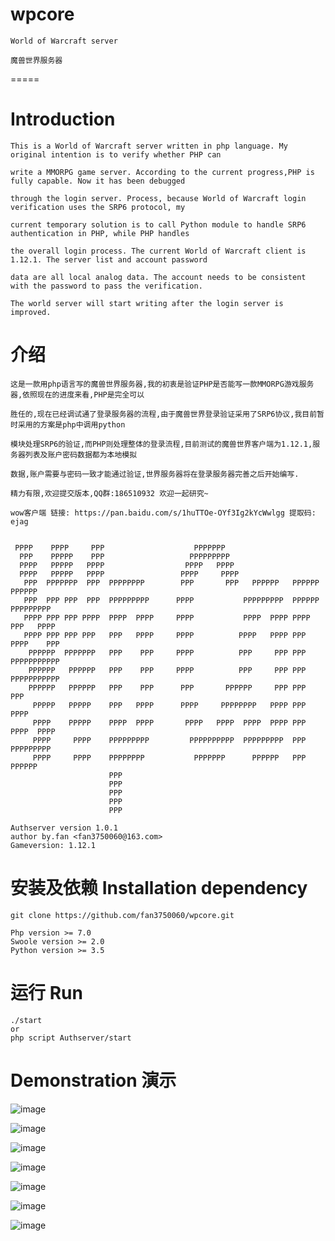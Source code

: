 # wpcore
	World of Warcraft server

	魔兽世界服务器
=====

# Introduction
	This is a World of Warcraft server written in php language. My original intention is to verify whether PHP can 
	
	write a MMORPG game server. According to the current progress,PHP is fully capable. Now it has been debugged 
	
	through the login server. Process, because World of Warcraft login verification uses the SRP6 protocol, my 
	
	current temporary solution is to call Python module to handle SRP6 authentication in PHP, while PHP handles 
	
	the overall login process. The current World of Warcraft client is 1.12.1. The server list and account password
	
	data are all local analog data. The account needs to be consistent with the password to pass the verification. 
	
	The world server will start writing after the login server is improved.

# 介绍
	这是一款用php语言写的魔兽世界服务器,我的初衷是验证PHP是否能写一款MMORPG游戏服务器,依照现在的进度来看,PHP是完全可以
	
	胜任的,现在已经调试通了登录服务器的流程,由于魔兽世界登录验证采用了SRP6协议,我目前暂时采用的方案是php中调用python
	
	模块处理SRP6的验证,而PHP则处理整体的登录流程,目前测试的魔兽世界客户端为1.12.1,服务器列表及账户密码数据都为本地模拟
	
	数据,账户需要与密码一致才能通过验证,世界服务器将在登录服务器完善之后开始编写.

	精力有限,欢迎提交版本,QQ群:186510932 欢迎一起研究~

	wow客户端 链接: https://pan.baidu.com/s/1huTTOe-OYf3Ig2kYcWwlgg 提取码: ejag

~~~
                                                                                 
 PPPP    PPPP     PPP                    PPPPPPP                                 
  PPP    PPPPP    PPP                   PPPPPPPPP                                
  PPPP   PPPPP   PPPP                  PPPP   PPPP                               
  PPPP   PPPPP   PPPP                 PPPP     PPPP                              
   PPP  PPPPPPP  PPP  PPPPPPPP        PPP       PPP   PPPPPP   PPPPPP   PPPPPP   
   PPP  PPP PPP  PPP  PPPPPPPPP      PPPP           PPPPPPPPP  PPPPPP PPPPPPPPP  
   PPPP PPP PPP PPPP  PPPP  PPPP     PPPP           PPPP  PPPP PPPP   PPP   PPPP 
   PPPP PPP PPP PPP   PPP   PPPP     PPPP          PPPP   PPPP PPP   PPPP    PPP 
    PPPPPP  PPPPPPP   PPP    PPP     PPPP          PPP     PPP PPP   PPPPPPPPPPP 
    PPPPPP   PPPPPP   PPP    PPP     PPPP          PPP     PPP PPP   PPPPPPPPPPP 
    PPPPPP   PPPPPP   PPP    PPP      PPP       PPPPPP     PPP PPP   PPP         
     PPPPP   PPPPP    PPP   PPPP      PPPP     PPPPPPPP   PPPP PPP   PPPP        
     PPPP    PPPPP    PPPP  PPPP       PPPP   PPPP  PPPP  PPPP PPP    PPPP  PPPP 
     PPPP     PPPP    PPPPPPPPP         PPPPPPPPPP  PPPPPPPPP  PPP    PPPPPPPPP  
     PPPP     PPPP    PPPPPPPP           PPPPPPP      PPPPPP   PPP      PPPPPP   
                      PPP                                                        
                      PPP                                                        
                      PPP                                                        
                      PPP                                                        
                      PPP 
        
Authserver version 1.0.1
author by.fan <fan3750060@163.com>
Gameversion: 1.12.1

~~~

# 安装及依赖 Installation dependency
	git clone https://github.com/fan3750060/wpcore.git

	Php version >= 7.0
	Swoole version >= 2.0
	Python version >= 3.5

# 运行 Run
	./start 
	or
	php script Authserver/start

# Demonstration 演示

![image](https://pictureblog.oss-cn-beijing.aliyuncs.com/wow/0.png?x-oss-process=image/resize,w_1000,h_1000)

![image](https://pictureblog.oss-cn-beijing.aliyuncs.com/wow/1.png?x-oss-process=image/resize,w_1000,h_1000)

![image](https://pictureblog.oss-cn-beijing.aliyuncs.com/wow/2.png?x-oss-process=image/resize,w_1000,h_1000)

![image](https://pictureblog.oss-cn-beijing.aliyuncs.com/wow/3.png?x-oss-process=image/resize,w_1000,h_1000)

![image](https://pictureblog.oss-cn-beijing.aliyuncs.com/wow/4.png?x-oss-process=image/resize,w_1000,h_1000)

![image](https://pictureblog.oss-cn-beijing.aliyuncs.com/wow/5.png?x-oss-process=image/resize,w_1000,h_1000)

![image](https://pictureblog.oss-cn-beijing.aliyuncs.com/wow/6.png?x-oss-process=image/resize,w_1000,h_1000)





	



